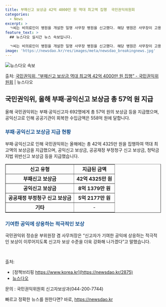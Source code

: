 ```yaml
---
title: 부패신고 보상금 42억 4000만 원 역대 최고액 집행  국민권익위원회
categories:
  - News
excerpt: >
  ㄱ씨는 비의료인이 병원을 개설한 일명 사무장 병원을 신고했다. 해당 병원은 사무장이 고용된 것처럼 속이기 위…
feature_text: >
  ## 뉴스다오 실시간 뉴스 속보입니다.

  ㄱ씨는 비의료인이 병원을 개설한 일명 사무장 병원을 신고했다. 해당 병원은 사무장이 고용된 것처럼 속이기 위…
image: 'https://newsdao.kr/res/images/meta/newsdao_breakingnews.jpg'
---
```


![뉴스다오 속보](https://newsdao.kr/res/images/meta/newsdao_breakingnews.jpg)

<p>출처: <a href="https://newsdao.kr/2875" rel="dofollow">국민권익위, “부패신고 보상금 역대 최고액 42억 4000만 원 집행” - 국민권익위원회</a> | 뉴스다오</p>

<h2 data-ke-size="size26">국민권익위, 올해 부패·공익신고 보상금 총 57억 원 지급</h2>
<p data-ke-size="size16">올해 국민권익위는 부패·공익신고자 692명에게 총 57억 원의 보상금 등을 지급했으며, 공익신고로 인해 공공기관이 회복한 수입금액은 558억 원에 달합니다.</p>

<h3><b><span style="color: #1a5490;">부패·공익신고 보상금 지급 현황</span></b></h3>
<p data-ke-size="size16">부패·공익신고로 인해 국민권익위는 올해에는 총 42억 4325만 원을 집행하여 역대 최고액의 보상금을 지급했으며, 공익신고 보상금, 공공재정 부정청구 신고 보상금, 청탁금지법 위반신고 보상금 등을 지급했습니다.</p>

<table style="width: 100%;" border="1">
<tbody>
<tr>
<td style="text-align: center; height: 17px;"><b>신고 유형</b></td>
<td style="text-align: center; height: 17px;"><b>지급된 금액</b></td>
</tr>
<tr>
<td style="text-align: center; height: 17px;"><b>부패신고 보상금</b></td>
<td style="text-align: center; height: 17px;"><b>42억 4325만 원</b></td>
</tr>
<tr>
<td style="text-align: center; height: 17px;"><b>공익신고 보상금</b></td>
<td style="text-align: center; height: 17px;"><b>8억 1379만 원</b></td>
</tr>
<tr>
<td style="text-align: center; height: 17px;"><b>공공재정 부정청구 신고 보상금</b></td>
<td style="text-align: center; height: 17px;"><b>5억 2177만 원</b></td>
</tr>
<tr>
<td style="text-align: center; height: 17px;"><b>기타</b></td>
<td style="text-align: center; height: 17px;">-</td>
</tr>
</tbody>
</table>

<h3><b><span style="color: #1a5490;">기여한 공익에 상응하는 적극적인 보상</span></b></h3>
<p data-ke-size="size16">국민권익위 정승윤 부위원장 겸 사무처장은 “신고자가 기여한 공익에 상응하는 적극적인 보상이 이루어지도록 신고자 보상 수준을 더욱 강화해 나가겠다”고 말했습니다.</p>
<p data-ke-size="size16">&nbsp;</p>

출처:
- [정책브리핑 https://www.korea.kr](https://newsdao.kr/2875)
- [뉴스다오](https://newsdao.kr/2875)

문의 : 국민권익위원회 신고자보상과(044-200-7744) 

빠르고 정확한 뉴스를 원한다면? 바로, <a href="https://newsdao.kr" rel="dofollow">https://newsdao.kr</a>


    
